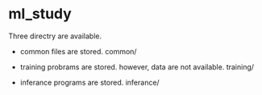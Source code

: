 # ml_study

Three directry are available.

- common files are stored.
common/

- training probrams are stored. however, data are not available.
training/

- inferance programs are stored.
inferance/
